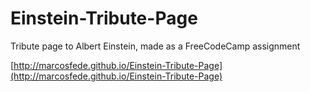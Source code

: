 # Einstein-Tribute-Page
Tribute page to Albert Einstein, made as a FreeCodeCamp assignment

[http://marcosfede.github.io/Einstein-Tribute-Page](http://marcosfede.github.io/Einstein-Tribute-Page)
